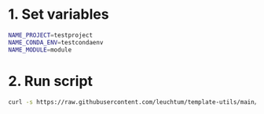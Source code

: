 # 1. Set variables

```sh
NAME_PROJECT=testproject
NAME_CONDA_ENV=testcondaenv
NAME_MODULE=module
```

# 2. Run script

```sh
curl -s https://raw.githubusercontent.com/leuchtum/template-utils/main/setup.sh | bash
 ```

